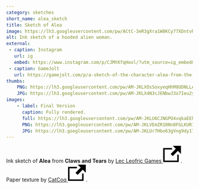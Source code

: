 ```yaml
---
category: sketches
short_name: alea_sketch
title: Sketch of Alea
image: https://lh3.googleusercontent.com/pw/ACtC-3eR3gXra1W8KCy77XDntvRI8GCjxsF4D50MjaULuFKCp-BDMLL3z0fHLNbd_0ZnMRr6e50V92TS_TzVDuU64xtMS_EBwnohv8_k51Bauxsv1peZ9FpQCTBS7CgUJ48iHSfOnv5Q2SgKtfCjkCU5rhNS=w1200-h630-no?authuser=0
alt: Ink sketch of a hooded alien woman.
external:
 - caption: Instagram
   url: ig
   embed: https://www.instagram.com/p/CJMtKfqHool/?utm_source=ig_embed&amp;utm_campaign=loading
 - caption: GameJolt
   url: https://gamejolt.com/p/a-sketch-of-the-character-alea-from-the-game-claws-and-tears-by-ffexkdfz
thumbs:
    PNG: https://lh3.googleusercontent.com/pw/AM-JKLXOsSoxyeqHhM8UDNLLAfqUx3Ij4uzamcjY1gsQ5Gx3fSySkxLDvT-g61S-MTfJ6pJo91ZOwoBAVrtYSNQtjpsbBIDSxiYcUBZmNy2-jIWOOFSMayg0YCcgekCTcJaq4cx_U9WRyi-hm5TYMXjzaCtR
    JPG: https://lh3.googleusercontent.com/pw/AM-JKLX4N3cJENbwJ3o7Ieu2yDjByR-E35wCHv_b-nx3yYjXHanY-DR4x0tg31gMkC3bXz62er73QB3LKOS0i2dT7LZSXSKUBtaQt-r7MCEPEs2Mb3ScpepjWE58vF8kma9cNtZLVRMckbtI0i2YSWVhFXbX
images:
    - label: Final Version
      caption: Fully rendered.
      full: https://lh3.googleusercontent.com/pw/AM-JKLU6CJNGPO4vqkaEEh7aX107huqdv62qpU5VLbu1SkFhpOhQg6q-gubSbuBUOTDCGg-SUClOcww7sed0XfI8n5tLaUMag9Fq90oqwRRiR5A9hy2OIXqhZk6hxh1iMxKAopdYJNkpC-po4V54wb32wlyN=w2400
      PNG: https://lh3.googleusercontent.com/pw/AM-JKLVEmZR10Nn0FGLKURICzseKea6zt0nWi61yNOm2L9Dh-Zt0ewEn8Q_cdikaLAd464SsjVuQl6zThwKsvCZmG8lAwyn4e3iCCXvemqZ3gj1YS9sObUCv_6WkIxaL2_uNSAUM1NxL7FH584q1WLwDSQAi
      JPG: https://lh3.googleusercontent.com/pw/AM-JKLUr7Hbo63gVng9dy176cZZkAdPfqRCF1LAUuGZfalzpQ1UQ7ODEOHA66pyqTGN1qGPB1MU1ejVvjvTIYsV0jVPtgLg-QUjeXhomo6j9qoQIpGmMbW2RXvdsz0po3fD1hy3wP2wYGHtvKyCi-GFhNp7L
---
```


Ink sketch of **Alea** from **Claws and Tears** by [Lec Leofric Games <img src="/assets/images/icons/external.svg" alt="External Link" class="external-icon">](https://www.instagram.com/mister.alex.fernandes/).   
Paper texture by [CatCoq <img src="/assets/images/icons/external.svg" alt="External Link" class="external-icon">](https://www.instagram.com/catcoq/).
